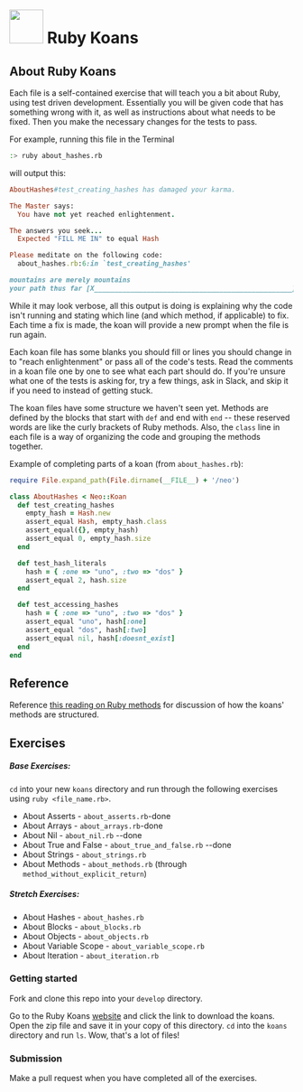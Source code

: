 # <img src="https://cloud.githubusercontent.com/assets/7833470/10899314/63829980-8188-11e5-8cdd-4ded5bcb6e36.png" height="60"> Ruby Koans

## About Ruby Koans

Each file is a self-contained exercise that will teach you a bit about Ruby, using test driven development. Essentially you will be given code that has something wrong with it, as well as instructions about what needs to be fixed. Then you make the necessary changes for the tests to pass.

For example, running this file in the Terminal
```bash
:> ruby about_hashes.rb
```
will output this:
```ruby
AboutHashes#test_creating_hashes has damaged your karma.

The Master says:
  You have not yet reached enlightenment.

The answers you seek...
  Expected "FILL ME IN" to equal Hash

Please meditate on the following code:
  about_hashes.rb:6:in `test_creating_hashes'

mountains are merely mountains
your path thus far [X_________________________________________________] 0/12
```

While it may look verbose, all this output is doing is explaining why the code isn't running and stating which line (and which method, if applicable) to fix. Each time a fix is made, the koan will provide a new prompt when the file is run again.

Each koan file has some blanks you should fill or lines you should change in to "reach enlightenment" or pass all of the code's tests.  Read the comments in a koan file one by one to see what each part should do. If you're unsure what one of the tests is asking for, try a few things, ask in Slack, and skip it if you need to instead of getting stuck.

The koan files have some structure we haven't seen yet. Methods are defined by the blocks that start with `def` and end with `end` -- these reserved words are like the curly brackets of Ruby methods. Also, the `class` line in each file is a way of organizing the code and grouping the methods together.


Example of completing parts of a koan (from `about_hashes.rb`):

```ruby
require File.expand_path(File.dirname(__FILE__) + '/neo')

class AboutHashes < Neo::Koan
  def test_creating_hashes
    empty_hash = Hash.new
    assert_equal Hash, empty_hash.class
    assert_equal({}, empty_hash)
    assert_equal 0, empty_hash.size
  end

  def test_hash_literals
    hash = { :one => "uno", :two => "dos" }
    assert_equal 2, hash.size
  end

  def test_accessing_hashes
    hash = { :one => "uno", :two => "dos" }
    assert_equal "uno", hash[:one]
    assert_equal "dos", hash[:two]
    assert_equal nil, hash[:doesnt_exist]
  end
end
```

## Reference		

Reference <a href="http://ploos.io/ruby-koans-companion-part-10-about_methods-rb/" target="_blank">this reading on Ruby methods</a> for discussion of how the koans' methods are structured.

## Exercises

##### Base Exercises:

`cd` into your new `koans` directory and run through the following exercises using `ruby <file_name.rb>`.

- About Asserts - `about_asserts.rb`-done
- About Arrays - `about_arrays.rb`-done
- About Nil - `about_nil.rb` --done
- About True and False - `about_true_and_false.rb`  --done
- About Strings - `about_strings.rb` 
- About Methods - `about_methods.rb` (through `method_without_explicit_return`)

##### Stretch Exercises:

- About Hashes - `about_hashes.rb`
- About Blocks - `about_blocks.rb`
- About Objects - `about_objects.rb`
- About Variable Scope - `about_variable_scope.rb`
- About Iteration - `about_iteration.rb`

### Getting started

Fork and clone this repo into your `develop` directory.

Go to the Ruby Koans <a href="http://rubykoans.com/" target="_blank">website</a> and click the link to download the koans. Open the zip file and save it in your copy of this directory. `cd` into the `koans` directory and run `ls`. Wow, that's a lot of files!

### Submission

Make a pull request when you have completed all of the exercises.

